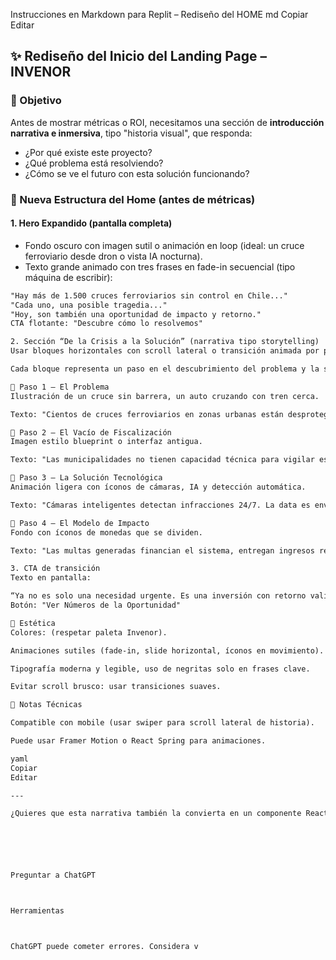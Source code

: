 Instrucciones en Markdown para Replit – Rediseño del HOME
md
Copiar
Editar
## ✨ Rediseño del Inicio del Landing Page – INVENOR

### 🎯 Objetivo

Antes de mostrar métricas o ROI, necesitamos una sección de **introducción narrativa e inmersiva**, tipo "historia visual", que responda:

- ¿Por qué existe este proyecto?
- ¿Qué problema está resolviendo?
- ¿Cómo se ve el futuro con esta solución funcionando?

### 🧱 Nueva Estructura del Home (antes de métricas)

#### 1. Hero Expandido (pantalla completa)
- Fondo oscuro con imagen sutil o animación en loop (ideal: un cruce ferroviario desde dron o vista IA nocturna).
- Texto grande animado con tres frases en fade-in secuencial (tipo máquina de escribir):

```txt
"Hay más de 1.500 cruces ferroviarios sin control en Chile..."
"Cada uno, una posible tragedia..."
"Hoy, son también una oportunidad de impacto y retorno."
CTA flotante: "Descubre cómo lo resolvemos"

2. Sección “De la Crisis a la Solución” (narrativa tipo storytelling)
Usar bloques horizontales con scroll lateral o transición animada por pasos (como si fuera una línea de tiempo, pero sin numerarla).

Cada bloque representa un paso en el descubrimiento del problema y la solución:

🧩 Paso 1 – El Problema
Ilustración de un cruce sin barrera, un auto cruzando con tren cerca.

Texto: "Cientos de cruces ferroviarios en zonas urbanas están desprotegidos. Las multas no se cursan. Los accidentes aumentan."

🚦 Paso 2 – El Vacío de Fiscalización
Imagen estilo blueprint o interfaz antigua.

Texto: "Las municipalidades no tienen capacidad técnica para vigilar estos puntos. El Estado no llega."

🤖 Paso 3 – La Solución Tecnológica
Animación ligera con íconos de cámaras, IA y detección automática.

Texto: "Cámaras inteligentes detectan infracciones 24/7. La data es enviada a un centro de control. Todo en segundos."

💸 Paso 4 – El Modelo de Impacto
Fondo con íconos de monedas que se dividen.

Texto: "Las multas generadas financian el sistema, entregan ingresos recurrentes a municipalidades y retornos a inversionistas."

3. CTA de transición
Texto en pantalla:

“Ya no es solo una necesidad urgente. Es una inversión con retorno validado.”
Botón: "Ver Números de la Oportunidad"

🎨 Estética
Colores: (respetar paleta Invenor).

Animaciones sutiles (fade-in, slide horizontal, íconos en movimiento).

Tipografía moderna y legible, uso de negritas solo en frases clave.

Evitar scroll brusco: usar transiciones suaves.

📌 Notas Técnicas

Compatible con mobile (usar swiper para scroll lateral de historia).

Puede usar Framer Motion o React Spring para animaciones.

yaml
Copiar
Editar

---

¿Quieres que esta narrativa también la convierta en un componente React ya estructurado para copiar en Replit?






Preguntar a ChatGPT



Herramientas



ChatGPT puede cometer errores. Considera v